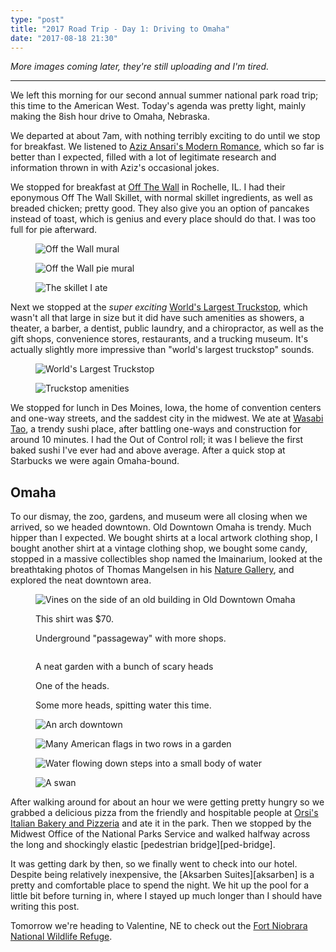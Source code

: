 ```yaml
---
type: "post"
title: "2017 Road Trip - Day 1: Driving to Omaha"
date: "2017-08-18 21:30"
---
```


*More images coming later, they're still uploading and I'm tired.*

---

We left this morning for our second annual summer national park road trip; this time to the American West. Today's agenda was pretty light, mainly making the 8ish hour drive to Omaha, Nebraska.

We departed at about 7am, with nothing terribly exciting to do until we stop for breakfast. We listened to [Aziz Ansari's Modern Romance][modern-romance], which so far is better than I expected, filled with a lot of legitimate research and information thrown in with Aziz's occasional jokes.

We stopped for breakfast at [Off The Wall][off-the-wall] in Rochelle, IL. I had their eponymous Off The Wall Skillet, with normal skillet ingredients, as well as breaded chicken; pretty good. They also give you an option of pancakes instead of toast, which is genius and every place should do that. I was too full for pie afterward.

<div class="carousel">
	<figure>
		<img alt="Off the Wall mural" src="off-the-wall.jpg" />
	</figure>
	<figure>
		<img alt="Off the Wall pie mural" src="off-the-wall-pie.jpg" />
	</figure>
	<figure>
		<img alt="The skillet I ate" src="off-the-wall-skillet.jpg" />
	</figure>
</div>

Next we stopped at the _super exciting_ [World's Largest Truckstop][truckstop], which wasn't all that large in size but it did have such amenities as showers, a theater, a barber, a dentist, public laundry, and a chiropractor, as well as the gift shops, convenience stores, restaurants, and a trucking museum. It's actually slightly more impressive than "world's largest truckstop" sounds.

<div class="carousel">
	<figure>
		<img alt="World's Largest Truckstop" src="truckstop.jpg" />
	</figure>
	<figure>
		<img alt="Truckstop amenities" src="truckstop-amenities.jpg" />
	</figure>
</div>

We stopped for lunch in Des Moines, Iowa, the home of convention centers and one-way streets, and the saddest city in the midwest. We ate at [Wasabi Tao][wasabi], a trendy sushi place, after battling one-ways and construction for around 10 minutes. I had the Out of Control roll; it was I believe the first baked sushi I've ever had and above average. After a quick stop at Starbucks we were again Omaha-bound.

## Omaha

To our dismay, the zoo, gardens, and museum were all closing when we arrived, so we headed downtown. Old Downtown Omaha is trendy. Much hipper than I expected. We bought shirts at a local artwork clothing shop, I bought another shirt at a vintage clothing shop, we bought some candy, stopped in a massive collectibles shop named the Imainarium, looked at the breathtaking photos of Thomas Mangelsen in his [Nature Gallery][mangelsen], and explored the neat downtown area.

<div class="carousel">
	<figure>
		<img alt="Vines on the side of an old building in Old Downtown Omaha" src="omaha-1.jpg" />
	</figure>
	<figure>
		<img alt="" src="omaha-2.jpg" />
		<figcaption>
			This shirt was $70.
		</figcaption>
	</figure>
	<figure>
		<img alt="" src="omaha-3.jpg" />
		<figcaption>
			Underground "passageway" with more shops.
		</figcaption>
	</figure>
	<figure>
		<img alt="" src="omaha-4.jpg" />
	</figure>
	<figure>
		<img alt="" src="omaha-5.jpg" />
		<figcaption>
			A neat garden with a bunch of scary heads
		</figcaption>
	</figure>
	<figure>
		<img alt="" src="omaha-6.jpg" />
		<figcaption>
			One of the heads.
		</figcaption>
	</figure>
	<figure>
		<img alt="" src="omaha-7.jpg" />
		<figcaption>
			Some more heads, spitting water this time.
		</figcaption>
	</figure>
	<figure>
		<img alt="An arch downtown" src="omaha-8.jpg" />
	</figure>
	<figure>
		<img alt="Many American flags in two rows in a garden" src="omaha-9.jpg" />
	</figure>
	<figure>
		<img alt="Water flowing down steps into a small body of water" src="omaha-10.jpg" />
	</figure>
	<figure>
		<img alt="A swan" src="omaha-11.jpg" />
	</figure>
</div>

After walking around for about an hour we were getting pretty hungry so we grabbed a delicious pizza from the friendly and hospitable people at [Orsi's Italian Bakery and Pizzeria][orsis] and ate it in the park. Then we stopped by the Midwest Office of the National Parks Service and walked halfway across the long and shockingly elastic [pedestrian bridge][ped-bridge].

It was getting dark by then, so we finally went to check into our hotel. Despite being relatively inexpensive, the [Aksarben Suites][aksarben] is a pretty and comfortable place to spend the night. We hit up the pool for a little bit before turning in, where I stayed up much longer than I should have writing this post.

Tomorrow we're heading to Valentine, NE to check out the [Fort Niobrara National Wildlife Refuge][niobrara].

[modern-romance]: https://www.audible.com/pd/Nonfiction/Modern-Romance-Audiobook/B00UKEQK82
[off-the-wall]: http://www.offthewallcafe.com/
[truckstop]: https://iowa80truckstop.com/
[wasabi]: http://www.wasabidsm.com/
[mangelsen]: http://www.mangelsen.com/
[orsis]: http://orsibakery.com/
[valentine]: https://visitvalentine.org/
[niobrara]: https://www.fws.gov/refuge/fort_niobrara/

